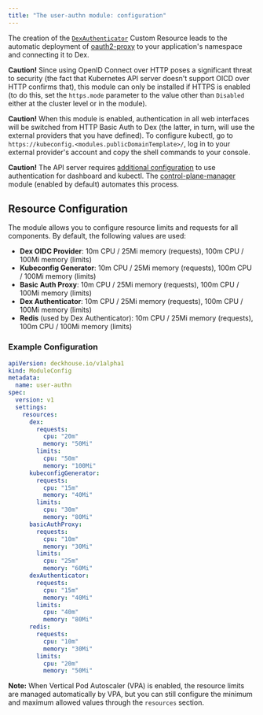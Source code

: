 ```yaml
---
title: "The user-authn module: configuration"
---
```


<!-- SCHEMA -->

The creation of the [`DexAuthenticator`](cr.html#dexauthenticator) Custom Resource leads to the automatic deployment of [oauth2-proxy](https://github.com/oauth2-proxy/oauth2-proxy) to your application's namespace and connecting it to Dex.

**Caution!** Since using OpenID Connect over HTTP poses a significant threat to security (the fact that Kubernetes API server doesn't support OICD over HTTP confirms that), this module can only be installed if HTTPS is enabled (to do this, set the `https.mode` parameter to the value other than `Disabled` either at the cluster level or in the module).

**Caution!** When this module is enabled, authentication in all web interfaces will be switched from HTTP Basic Auth to Dex (the latter, in turn, will use the external providers that you have defined). To configure kubectl, go to `https://kubeconfig.<modules.publicDomainTemplate>/`, log in to your external provider's account and copy the shell commands to your console.

**Caution!** The API server requires [additional configuration](faq.html#configuring-kube-apiserver) to use authentication for dashboard and kubectl. The [control-plane-manager](../../modules/control-plane-manager/) module (enabled by default) automates this process.

## Resource Configuration

The module allows you to configure resource limits and requests for all components. By default, the following values are used:

- **Dex OIDC Provider**: 10m CPU / 25Mi memory (requests), 100m CPU / 100Mi memory (limits)
- **Kubeconfig Generator**: 10m CPU / 25Mi memory (requests), 100m CPU / 100Mi memory (limits)
- **Basic Auth Proxy**: 10m CPU / 25Mi memory (requests), 100m CPU / 100Mi memory (limits)
- **Dex Authenticator**: 10m CPU / 25Mi memory (requests), 100m CPU / 100Mi memory (limits)
- **Redis** (used by Dex Authenticator): 10m CPU / 25Mi memory (requests), 100m CPU / 100Mi memory (limits)

### Example Configuration

```yaml
apiVersion: deckhouse.io/v1alpha1
kind: ModuleConfig
metadata:
  name: user-authn
spec:
  version: v1
  settings:
    resources:
      dex:
        requests:
          cpu: "20m"
          memory: "50Mi"
        limits:
          cpu: "50m"
          memory: "100Mi"
      kubeconfigGenerator:
        requests:
          cpu: "15m"
          memory: "40Mi"
        limits:
          cpu: "30m"
          memory: "80Mi"
      basicAuthProxy:
        requests:
          cpu: "10m"
          memory: "30Mi"
        limits:
          cpu: "25m"
          memory: "60Mi"
      dexAuthenticator:
        requests:
          cpu: "15m"
          memory: "40Mi"
        limits:
          cpu: "40m"
          memory: "80Mi"
      redis:
        requests:
          cpu: "10m"
          memory: "30Mi"
        limits:
          cpu: "20m"
          memory: "50Mi"
```

**Note:** When Vertical Pod Autoscaler (VPA) is enabled, the resource limits are managed automatically by VPA, but you can still configure the minimum and maximum allowed values through the `resources` section.
